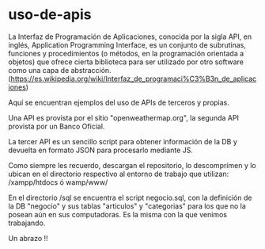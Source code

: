 # uso-de-apis
La Interfaz de Programación de Aplicaciones, conocida por la sigla API, en inglés, Application Programming Interface, es un conjunto de subrutinas, funciones y procedimientos (o métodos, en la programación orientada a objetos) que ofrece cierta biblioteca para ser utilizado por otro software como una capa de abstracción.
(https://es.wikipedia.org/wiki/Interfaz_de_programaci%C3%B3n_de_aplicaciones)

Aquí se encuentran ejemplos del uso de APIs de terceros y propias.

Una API es provista por el sitio "openweathermap.org", la segunda API provista por un Banco Oficial.

La tercer API es un sencillo script para obtener información de la DB y devuelta en formato JSON para procesarlo mediante JS.

Como siempre les recuerdo, descargan el repositorio, lo descomprímen y lo ubican en el directorio respectivo al entorno de trabajo que utilizan: /xampp/htdocs ó wamp/www/

En el directorio /sql se encuentra el script negocio.sql, con la definición de la DB "negocio" y sus tablas "articulos" y "categorias" para los que no la posean aún en sus computadoras. Es la misma con la que venimos trabajando.

Un abrazo !!
